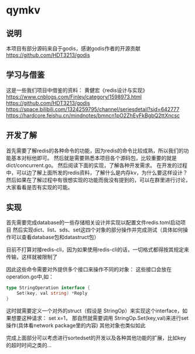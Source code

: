 # qymkv

## 说明
本项目有部分源码来自于godis，感谢godis作者的开源贡献
https://github.com/HDT3213/godis

## 学习与借鉴
这是一些我们项目中借鉴的资料：
黄健宏《redis设计与实现》
https://www.cnblogs.com/Finley/category/1598973.html
https://github.com/HDT3213/godis
https://space.bilibili.com/1324259795/channel/seriesdetail?sid=642777
https://hardcore.feishu.cn/mindnotes/bmncn1pO2ZhEyFkBgbQ2ttXncsc

## 开发了解
首先需要了解redis的各种命令的功能，因为redis的命令比较成熟，所以我们的功能基本对标他即可。
然后就是需要熟悉本项目各个源码包，比较重要的就是dict/concurrent.go。
然后阅读下面的实现，了解各种开发需求。
在开发的过程中，可以边了解上面所发的redis资料，了解什么是内存kv，为什么要这样设计？
然后如果在了解过程中有很想实现的功能而我没有提到的，可以在群里进行讨论，大家看看是否有实现的可能。

## 实现
首先需要完成database的一些存储相关设计并实现以配置文件redis.toml启动项目
然后实现dict、list、sds、set这四个对象的部分操作并完成测试（具体如何操作可以查看database包和datastruct包）

目前不打算对接redis-cli，因为如果使用redis-cli的话，一切格式都得按其规定来传输，这样就被限制了

因此这些命令需要对外提供多个接口来操作不同的对象：
这些接口会放在operation.go中,如：
```go
type StringOperation interface {
	Set(key, val string) *Reply
}
```
这时就需要定义一个对外的struct（假设是 StringOp）来实现这个interface，如果想要这种请求： set x=1，
那自然就需要调用 StringOp.Set(key,val)来进行set操作(具体看network package里的内容)
其他对象也类似如此

完成上面部分可以考虑进行sortedset的开发以及各种其他功能的扩展，比如key的超时时间之类的...